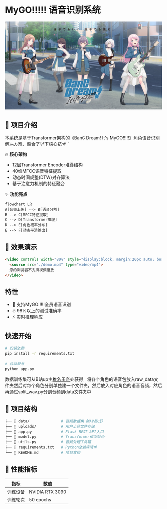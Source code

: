 # MyGO!!!!! 语音识别系统

![Banner](mygo.jpg)

## 🚀 项目介绍

本系统是基于Transformer架构的《BanG Dream! It's MyGO!!!!!》角色语音识别解决方案，整合了以下核心技术：

🔥 **核心架构**
- 12层Transformer Encoder堆叠结构
- 40维MFCC语音特征提取
- 动态时间规整(DTW)对齐算法
- 基于注意力机制的特征融合

✨ **功能亮点**
```mermaid
flowchart LR
A[音频上传] --> B[语音分割]
B --> C[MFCC特征提取]
C --> D[Transformer推理]
D --> E[角色概率分布]
E --> F[动态平滑输出]
```


## 🎥 效果演示
```html
<video controls width="80%" style="display:block; margin:20px auto; border-radius:8px;">
  <source src="./demo.mp4" type="video/mp4">
  您的浏览器不支持视频播放
</video>
```

## 特性
- 🎤 支持MyGO!!!!!全员语音识别
- 🔥 98%以上的测试准确率
- ⚡ 实时推理响应

## 快速开始
```bash
# 安装依赖
pip install -r requirements.txt

# 启动服务
python app.py
```
数据训练集可从B站up主[椎名乐奈](https://space.bilibili.com/320151977?spm_id_from=333.337.search-card.all.click)处获得，将各个角色的语音包放入raw_data文件夹然后对每个角色分别单独建一个文件夹，然后放入对应角色的语音音频，然后再通过split_wav.py分割音频到data文件夹中
## 📂 项目结构
```bash
├── 📁 data/              # 音频数据集（WAV格式）
├── 📁 uploads/           # 用户上传文件存储
├── 📄 app.py             # Flask REST API入口
├── 📄 model.py           # Transformer模型架构
├── 📄 utils.py           # 音频处理工具箱
├── 📄 requirements.txt   # Python依赖库清单
└── 📄 README.md          # 项目文档
```

## 🚀 性能指标

| 指标                | 数值                  |
|---------------------|-----------------------|
| 训练设备            | NVIDIA RTX 3090       |
| 训练轮次            | 50 epochs              |

